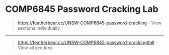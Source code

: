 # COMP6845 Password Cracking Lab

> https://featherbear.cc/UNSW-COMP6845-password-cracking - View sections individually

---

> https://featherbear.cc/UNSW-COMP6845-password-cracking#all - View all sections
